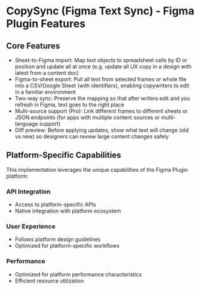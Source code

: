 # CopySync (Figma Text Sync) - Figma Plugin Features

## Core Features
- Sheet-to-Figma import: Map text objects to spreadsheet cells by ID or position and update all at once (e.g. update all UX copy in a design with latest from a content doc)
- Figma-to-sheet export: Pull all text from selected frames or whole file into a CSV/Google Sheet (with identifiers), enabling copywriters to edit in a familiar environment
- Two-way sync: Preserve the mapping so that after writers edit and you refresh in Figma, text goes to the right place
- Multi-source support (Pro): Link different frames to different sheets or JSON endpoints (for apps with multiple content sources or multi-language support)
- Diff preview: Before applying updates, show what text will change (old vs new) so designers can review large content changes safely

## Platform-Specific Capabilities
This implementation leverages the unique capabilities of the Figma Plugin platform:

### API Integration
- Access to platform-specific APIs
- Native integration with platform ecosystem

### User Experience
- Follows platform design guidelines
- Optimized for platform-specific workflows

### Performance
- Optimized for platform performance characteristics
- Efficient resource utilization
